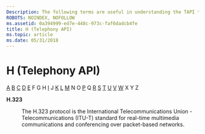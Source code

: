 ```yaml
---
Description: The following terms are useful in understanding the TAPI technology.
ROBOTS: NOINDEX, NOFOLLOW
ms.assetid: 0a394999-ed7e-448c-973c-faf6dadcb4fe
title: H (Telephony API)
ms.topic: article
ms.date: 05/31/2018
---
```


# H (Telephony API)

[A](a-tapgloss.md) [B](b-tapgloss.md) [C](c-tapgloss.md) [D](d-tapgloss.md) [E](e-tapgloss.md) F G H [I](i-tapgloss.md) J [K](k-tapgloss.md) [L](l-tapgloss.md) [M](m-tapgloss.md) N O [P](p-tapgloss.md) Q [R](r-tapgloss.md) [S](s-tapgloss.md) [T](t-tapgloss.md) [U](u-tapgloss.md) [V](v-tapgloss.md) [W](w-tapgloss.md) X Y Z

<dl> <dt>

<span id="tapi2.h.323"></span><span id="TAPI2.H.323"></span>**H.323**
</dt> <dd>

The H.323 protocol is the International Telecommunications Union - Telecommunications (ITU-T) standard for real-time multimedia communications and conferencing over packet-based networks.

</dd> </dl>

 

 




